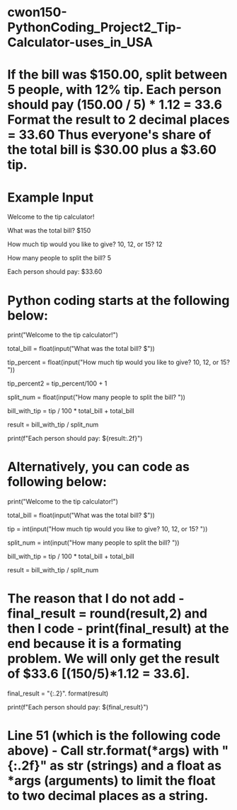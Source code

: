 # cwon150-PythonCoding_Project2_Tip-Calculator-uses_in_USA

# If the bill was $150.00, split between 5 people, with 12% tip.  Each person should pay (150.00 / 5) * 1.12 = 33.6  Format the result to 2 decimal places = 33.60  Thus everyone's share of the total bill is $30.00 plus a $3.60 tip.

# Example Input

Welcome to the tip calculator!

What was the total bill? $150

How much tip would you like to give? 10, 12, or 15? 12

How many people to split the bill? 5

Each person should pay: $33.60

# Python coding starts at the following below:

print("Welcome to the tip calculator!")

total_bill = float(input("What was the total bill? $"))

tip_percent = float(input("How much tip would you like to give? 10, 12, or 15? "))

tip_percent2 = tip_percent/100 + 1

split_num = float(input("How many people to split the bill? "))

bill_with_tip = tip / 100 * total_bill + total_bill

result = bill_with_tip / split_num

print(f"Each person should pay: ${result:.2f}")

# Alternatively, you can code as following below:

print("Welcome to the tip calculator!")

total_bill = float(input("What was the total bill? $"))

tip = int(input("How much tip would you like to give? 10, 12, or 15? "))

split_num = int(input("How many people to split the bill? "))

bill_with_tip = tip / 100 * total_bill + total_bill

result = bill_with_tip / split_num

# The reason that I do not add -  final_result = round(result,2) and then I code - print(final_result) at the end because it is a formating problem. We will only get the result of $33.6 [(150/5)*1.12 = 33.6]. 

final_result = "{:.2}". format(result)

print(f"Each person should pay: ${final_result}")

# Line 51 (which is the following code above) - Call str.format(*args) with "{:.2f}" as str (strings) and a float as *args (arguments) to limit the float to two decimal places as a string.





